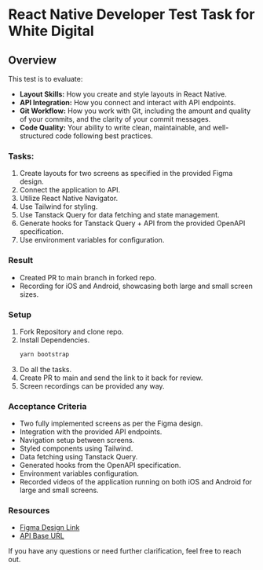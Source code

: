 # React Native Developer Test Task for White Digital

## Overview

This test is to evaluate:
- **Layout Skills:** How you create and style layouts in React Native.
- **API Integration:** How you connect and interact with API endpoints.
- **Git Workflow:** How you work with Git, including the amount and quality of your commits, and the clarity of your commit messages.
- **Code Quality:** Your ability to write clean, maintainable, and well-structured code following best practices.

### Tasks:
1. Create layouts for two screens as specified in the provided Figma design.
2. Connect the application to API.
3. Utilize React Native Navigator.
4. Use Tailwind for styling.
5. Use Tanstack Query for data fetching and state management.
6. Generate hooks for Tanstack Query + API from the provided OpenAPI specification.
7. Use environment variables for configuration.

### Result
- Created PR to main branch in forked repo.
- Recording for iOS and Android, showcasing both large and small screen sizes.

### Setup
1. Fork Repository and clone repo.
2. Install Dependencies.
   ```bash
   yarn bootstrap
   ```
3. Do all the tasks.
4. Create PR to main and send the link to it back for review.
5. Screen recordings can be provided any way.


### Acceptance Criteria
- Two fully implemented screens as per the Figma design.
- Integration with the provided API endpoints.
- Navigation setup between screens.
- Styled components using Tailwind.
- Data fetching using Tanstack Query.
- Generated hooks from the OpenAPI specification.
- Environment variables configuration.
- Recorded videos of the application running on both iOS and Android for large and small screens.

### Resources
- [Figma Design Link](https://www.figma.com/design/eMcgoiZbYd1PH5FioYfeQt/Test-Task-React-Native-Developer-WD?node-id=1-138&t=Aovesqj5WVWzlIZo-1)
- [API Base URL](https://test-task-server-production-3257.up.railway.app/openApi)

If you have any questions or need further clarification, feel free to reach out.